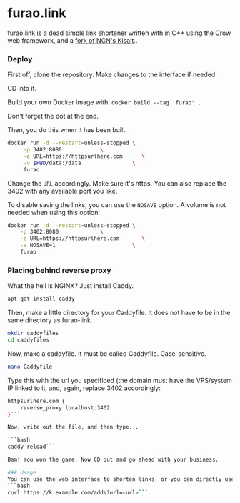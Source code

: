 # furao.link

furao.link is a dead simple link shortener written with in C++ using the [Crow](https://github.com/CrowCpp/Crow) web framework, and a [fork of NGN's Kisalt](https://github.com/ngn13/kisalt)..

### Deploy
First off, clone the repository. Make changes to the interface if needed.

CD into it.

Build your own Docker image with:
```docker build --tag 'furao' .```

Don't forget the dot at the end.

Then, you do this when it has been built.

```bash
docker run -d --restart=unless-stopped \
     -p 3402:8080            \
     -e URL=https://httpsurlhere.com      \
     -v $PWD/data:/data                \
     furao
```

Change the `URL` accordingly. Make sure it's https. You can also replace the 3402 with any available port you like.

To disable saving the links, you can use the `NOSAVE` option.
A volume is not needed when using this option:
```bash
docker run -d --restart=unless-stopped \
    -p 3402:8080             \
    -e URL=https://httpsurlhere.com       \
    -e NOSAVE=1                        \
    furao
```

### Placing behind reverse proxy

What the hell is NGINX? Just install Caddy.

```bash
apt-get install caddy
```

Then, make a little directory for your Caddyfile. It does not have to be in the same directory as furao-link.

```bash
mkdir caddyfiles
cd caddyfiles
```

Now, make a caddyfile. It must be called Caddyfile. Case-sensitive.

```bash
nano Caddyfile
```

Type this with the url you specificed (the domain must have the VPS/system IP linked to it, and, again, replace 3402 accordingly:

```bash
httpsurlhere.com {
    reverse_proxy localhost:3402
}```

Now, write out the file, and then type...

```bash
caddy reload```

Bam! You won the game. Now CD out and go ahead with your business.

### Usage
You can use the web interface to shorten links, or you can directly use the API:
```bash
curl https://k.example.com/add\?url=<url>```
